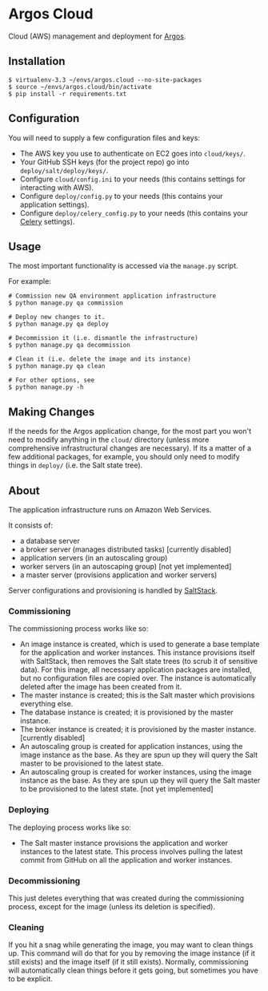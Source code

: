 Argos Cloud
===========

Cloud (AWS) management and deployment for
[Argos](https://github.com/publicscience/argos).

## Installation
```
$ virtualenv-3.3 ~/envs/argos.cloud --no-site-packages
$ source ~/envs/argos.cloud/bin/activate
$ pip install -r requirements.txt
```

## Configuration
You will need to supply a few configuration files and keys:
* The AWS key you use to authenticate on EC2 goes into `cloud/keys/`.
* Your GitHub SSH keys (for the project repo) go into
`deploy/salt/deploy/keys/`.
* Configure `cloud/config.ini` to your needs (this contains settings for
        interacting with AWS).
* Configure `deploy/config.py` to your needs (this contains your
        application settings).
* Configure `deploy/celery_config.py` to your needs (this contains your
        [Celery](http://www.celeryproject.org/) settings).


## Usage
The most important functionality is accessed via the `manage.py` script.

For example:
```
# Commission new QA environment application infrastructure
$ python manage.py qa commission

# Deploy new changes to it.
$ python manage.py qa deploy

# Decommission it (i.e. dismantle the infrastructure)
$ python manage.py qa decommission

# Clean it (i.e. delete the image and its instance)
$ python manage.py qa clean

# For other options, see
$ python manage.py -h
```

## Making Changes
If the needs for the Argos application change, for the most part you
won't need to modify anything in the `cloud/` directory (unless more
comprehensive infrastructural changes are necessary). If its a matter of
a few additional packages, for example, you should only need to modify
things in `deploy/` (i.e. the Salt state tree).

## About
The application infrastructure runs on Amazon Web Services.

It consists of:
* a database server
* a broker server (manages distributed tasks) [currently disabled]
* application servers (in an autoscaling group)
* worker servers (in an autoscaping group) [not yet implemented]
* a master server (provisions application and worker servers)

Server configurations and provisioning is handled by
[SaltStack](http://www.saltstack.com/).

### Commissioning
The commissioning process works like so:
* An image instance is created, which is used to generate a base
template for the application and worker instances. This instance
provisions itself with SaltStack, then removes the Salt state trees (to
scrub it of sensitive data). For this image, all necessary application
packages are installed, but no configuration files are copied over. The
instance is automatically deleted after the image has been created from
it.
* The master instance is created; this is the Salt master which
provisions everything else.
* The database instance is created; it is provisioned by the master
instance.
* The broker instance is created; it is provisioned by the master
instance. [currently disabled]
* An autoscaling group is created for application instances, using the
image instance as the base. As they are spun up they will query the Salt
master to be provisioned to the latest state.
* An autoscaling group is created for worker instances, using the
image instance as the base. As they are spun up they will query the Salt
master to be provisioned to the latest state. [not yet implemented]

### Deploying
The deploying process works like so:
* The Salt master instance provisions the application and worker
instances to the latest state. This process involves pulling the latest
commit from GitHub on all the application and worker instances.

### Decommissioning
This just deletes everything that was created during the commissioning
process, except for the image (unless its deletion is specified).

### Cleaning
If you hit a snag while generating the image, you may want to clean
things up. This command will do that for you by removing the image
instance (if it still exists) and the image itself (if it still exists).
Normally, commissioning will automatically clean things before it gets
going, but sometimes you have to be explicit.

